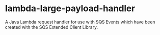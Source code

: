 # lambda-large-payload-handler
A Java Lambda request handler for use with SQS Events which have been created with the SQS Extended Client Library.
